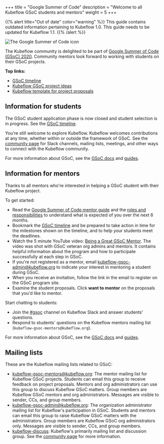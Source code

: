 +++
title = "Google Summer of Code"
description = "Welcome to all Kubeflow GSoC students and mentors"
weight = 5
+++

{{% alert title="Out of date" color="warning" %}}
This guide contains outdated information pertaining to Kubeflow 1.0. This guide
needs to be updated for Kubeflow 1.1.
{{% /alert %}}


<div>
  <img src="/docs/images/gsoc-icon-192.png" 
    alt="The Google Summer of Code icon"
    class="mt-1 mb-3 float-right img-fluid">
</div>

The Kubeflow community is delighted to be part of 
[Google Summer of Code (GSoC) 2020](https://summerofcode.withgoogle.com/). Community
mentors look forward to working with students on their GSoC projects.

**Top links:**

* [GSoC timeline](https://summerofcode.withgoogle.com/how-it-works/#timeline)
* [Kubeflow GSoC project
  ideas](https://docs.google.com/document/d/1AQDD9s8VpCf3y8OLKTBSMgDzHSjdsV_DOyL5dc-XCOQ/)
* [Kubeflow template for project
  proposals](https://docs.google.com/document/d/1dnhvxFLV1odqpqdWdujUNNUhVPSykflLy2nLJCz-Yws/edit?usp=sharing)

## Information for students

The GSoC student application phase is now closed and student selection is in
progress. See the 
[GSoC timeline](https://summerofcode.withgoogle.com/how-it-works/#timeline).

You're still welcome to explore Kubeflow. Kubeflow welcomes contributions
at any time, whether within or outside the framework of GSoC. See the 
[community page](/docs/about/community/) for Slack channels, mailing lists, 
meetings, and other ways to connect with the Kubeflow community.

For more information about GSoC, see the 
[GSoC docs](https://developers.google.com/open-source/gsoc/faq) and
[guides](https://developers.google.com/open-source/gsoc/resources/guide).


## Information for mentors

Thanks to all mentors who're interested in helping a GSoC student with their
Kubeflow project. 

To get started:

* Read the [Google Summer of Code mentor 
  guide](https://google.github.io/gsocguides/mentor/) and the [roles and 
  responsibilities](https://developers.google.com/open-source/gsoc/help/responsibilities) 
  to understand what is expected of you over the next 6 months.
* Bookmark the 
  [GSoC timeline](https://summerofcode.withgoogle.com/how-it-works/#timeline)
  and be prepared to take action in time for the milestones shown on the
  timeline, and to help your students meet the deadlines.
* Watch the 5 minute YouTube video: [Being a Great GSoC 
  Mentor](https://www.youtube.com/watch?v=3J_eBuYxcyg). The video was shot with
  GSoC veteran org admins and mentors. It contains helpful information about the
  program and how to participate successfully at each step in GSoC.
* If you're not registered as a mentor, email
  [kubeflow-gsoc-admin@kubeflow.org](mailto:kubeflow-gsoc-admin@kubeflow.org) 
  to indicate your interest in mentoring a student during GSoC.
* When you receive an invitation, follow the link in the email to register on the
  GSoC program site.
* Examine the student proposals. Click **want to mentor** on the proposals
  that you'd like to mentor.

Start chatting to students:

* Join the 
  [#gsoc](https://kubeflow.slack.com/messages/CUF1GCJ4Q) channel on Kubeflow
  Slack and answer students' questions.
* Respond to students' questions on the Kubeflow mentors mailing list
  (`kubeflow-gsoc-mentors@kubeflow.org`).

For more information about GSoC, see the 
[GSoC docs](https://developers.google.com/open-source/gsoc/faq) and
[guides](https://developers.google.com/open-source/gsoc/resources/guide).

## Mailing lists

These are the Kubeflow mailing lists related to GSoC:

* [kubeflow-gsoc-mentors@kubeflow.org](mailto:kubeflow-gsoc-mentors@kubeflow.org):
  The mentor mailing list for Kubeflow GSoC projects.
  Students can email this group to receive feedback on project proposals. 
  Mentors and org administrators can use this group to discuss Kubeflow GSoC 
  matters. Group members are Kubeflow GSoC mentors and org administrators. 
  Messages are visible to sender, CCs, and group members.
* [kubeflow-gsoc-admin@kubeflow.org](mailto:kubeflow-gsoc-admin@kubeflow.org):
  The organization administrator mailing list for Kubeflow's participation in
  GSoC.
  Students and mentors can email this group to raise Kubeflow GSoC matters with
  the administrators. Group members are Kubeflow GSoC org administrators only. 
  Messages are visible to sender, CCs, and group members.
* [kubeflow-discuss](https://groups.google.com/forum/#!forum/kubeflow-discuss):
  Kubeflow's primarily mailing list and discussion group. See the 
  [community page](/docs/about/community/) for more information.
